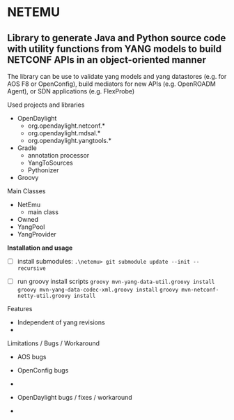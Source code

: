 # NETEMU

## Library to generate Java and Python source code with utility functions from YANG models to build NETCONF APIs in an object-oriented manner

The library can be use to validate yang models and yang datastores (e.g. for AOS F8 or OpenConfig), build mediators for new APIs (e.g. OpenROADM Agent), or SDN applications (e.g. FlexProbe)

Used projects and libraries
- OpenDaylight
    - org.opendaylight.netconf.*
    - org.opendaylight.mdsal.*
    - org.opendaylight.yangtools.*
-  Gradle
    - annotation processor
    - YangToSources
    - Pythonizer
- Groovy

Main Classes

* NetEmu
    - main class
* Owned
* YangPool
* YangProvider

**Installation and usage**

- [ ] install submodules:
        `.\netemu> git submodule update --init --recursive`
        
- [ ] run groovy install scripts
        `groovy mvn-yang-data-util.groovy install`
        `groovy mvn-yang-data-codec-xml.groovy install`
        `groovy mvn-netconf-netty-util.groovy install`

 



Features
- Independent of yang revisions
- 

Limitations / Bugs / Workaround
- AOS bugs
- OpenConfig bugs
- 
- OpenDaylight bugs / fixes / workaround

-


